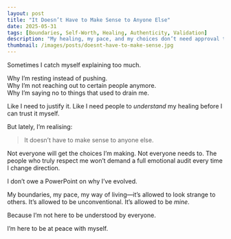 ```yaml
---
layout: post
title: "It Doesn’t Have to Make Sense to Anyone Else"
date: 2025-05-31
tags: [Boundaries, Self-Worth, Healing, Authenticity, Validation]
description: "My healing, my pace, and my choices don’t need approval to be valid."
thumbnail: /images/posts/doesnt-have-to-make-sense.jpg
---
```


Sometimes I catch myself explaining too much.

Why I’m resting instead of pushing.  
Why I’m not reaching out to certain people anymore.  
Why I’m saying no to things that used to drain me.

Like I need to justify it. Like I need people to *understand* my healing before I can trust it myself.

But lately, I’m realising:  
> It doesn’t have to make sense to anyone else.

Not everyone will get the choices I’m making. Not everyone needs to. The people who truly respect me won’t demand a full emotional audit every time I change direction.

I don’t owe a PowerPoint on why I’ve evolved.

My boundaries, my pace, my way of living—it’s allowed to look strange to others. It’s allowed to be unconventional. It’s allowed to be *mine*.

Because I’m not here to be understood by everyone.

I’m here to be at peace with myself.
